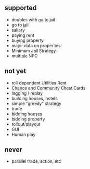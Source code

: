 

## supported
 * doubles with go to jail
 * go to jail
 * sallary
 * paying rent
 * buying property
 * major data on properties
 * Minimum Jail Strategy
 * multiple NPC

## not yet
 * roll dependent Utilities Rent
 * Chance and Community Chest Cards
 * logging / replay
 * building houses, hotels
 * simple "greedy" strategy
 * trade
 * bidding houses
 * bidding property
 * rollout/playout
 * GUI
 * Human play


## never
 * parallel trade, action, etc
